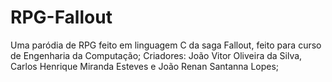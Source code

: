 # RPG-Fallout
Uma paródia de RPG feito em linguagem C da saga Fallout, feito para curso de Engenharia da Computação;
Criadores: João Vitor Oliveira da Silva, Carlos Henrique Miranda Esteves e João Renan Santanna Lopes; 
